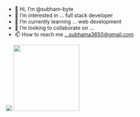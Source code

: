 - 👋 Hi, I’m @subham-byte
- 👀 I’m interested in ... full stack developer
- 🌱 I’m currently learning ... web development
- 💞️ I’m looking to collaborate on ...
- 📫 How to reach me ...subhama3650@gmail.com

<!---
subham-byte/subham-byte is a ✨ special ✨ repository because its `README.md` (this file) appears on your GitHub profile.
You can click the Preview link to take a look at your changes.
--->
<img src="https://github-readme-stats.vercel.app/api?username=subham-byte&&show_icons=true&title_color=ffffff&icon_color=bb2acf&text_color=daf7dc&bg_color=151515">
<img height="180em" src="https://camo.githubusercontent.com/ee8d86a96c01ae2a4c99b3bb3e8458a767acb8fc360a80b62979da8afbb6b92e/68747470733a2f2f6769746875622d726561646d652d73746174732e76657263656c2e6170702f6170692f746f702d6c616e67732f3f757365726e616d653d6164617273682d736768267468656d653d64726163756c61266c61796f75743d636f6d7061637426636f756e745f707269766174653d66616c7365" data-canonical-src="https://github-readme-stats.vercel.app/api/top-langs/?username=subham-byte&amp;theme=dracula&amp;layout=compact&amp;count_private=false" style="max-width: 100%;">
